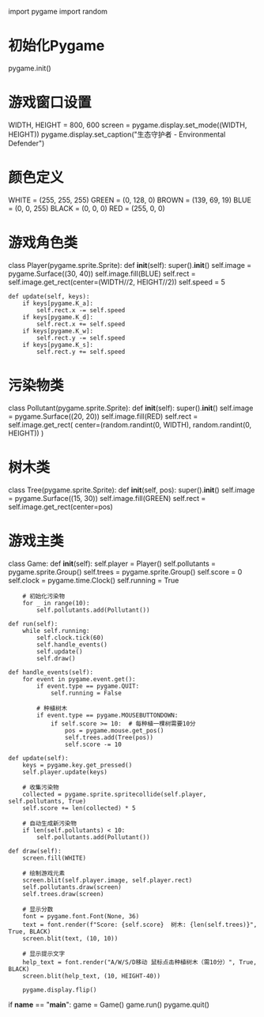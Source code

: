 import pygame
import random

# 初始化Pygame
pygame.init()

# 游戏窗口设置
WIDTH, HEIGHT = 800, 600
screen = pygame.display.set_mode((WIDTH, HEIGHT))
pygame.display.set_caption("生态守护者 - Environmental Defender")

# 颜色定义
WHITE = (255, 255, 255)
GREEN = (0, 128, 0)
BROWN = (139, 69, 19)
BLUE = (0, 0, 255)
BLACK = (0, 0, 0)
RED = (255, 0, 0)

# 游戏角色类
class Player(pygame.sprite.Sprite):
    def __init__(self):
        super().__init__()
        self.image = pygame.Surface((30, 40))
        self.image.fill(BLUE)
        self.rect = self.image.get_rect(center=(WIDTH//2, HEIGHT//2))
        self.speed = 5

    def update(self, keys):
        if keys[pygame.K_a]:
            self.rect.x -= self.speed
        if keys[pygame.K_d]:
            self.rect.x += self.speed
        if keys[pygame.K_w]:
            self.rect.y -= self.speed
        if keys[pygame.K_s]:
            self.rect.y += self.speed

# 污染物类
class Pollutant(pygame.sprite.Sprite):
    def __init__(self):
        super().__init__()
        self.image = pygame.Surface((20, 20))
        self.image.fill(RED)
        self.rect = self.image.get_rect(
            center=(random.randint(0, WIDTH), random.randint(0, HEIGHT))
        )

# 树木类
class Tree(pygame.sprite.Sprite):
    def __init__(self, pos):
        super().__init__()
        self.image = pygame.Surface((15, 30))
        self.image.fill(GREEN)
        self.rect = self.image.get_rect(center=pos)

# 游戏主类
class Game:
    def __init__(self):
        self.player = Player()
        self.pollutants = pygame.sprite.Group()
        self.trees = pygame.sprite.Group()
        self.score = 0
        self.clock = pygame.time.Clock()
        self.running = True
        
        # 初始化污染物
        for _ in range(10):
            self.pollutants.add(Pollutant())

    def run(self):
        while self.running:
            self.clock.tick(60)
            self.handle_events()
            self.update()
            self.draw()
            
    def handle_events(self):
        for event in pygame.event.get():
            if event.type == pygame.QUIT:
                self.running = False
                
            # 种植树木
            if event.type == pygame.MOUSEBUTTONDOWN:
                if self.score >= 10:  # 每种植一棵树需要10分
                    pos = pygame.mouse.get_pos()
                    self.trees.add(Tree(pos))
                    self.score -= 10

    def update(self):
        keys = pygame.key.get_pressed()
        self.player.update(keys)
        
        # 收集污染物
        collected = pygame.sprite.spritecollide(self.player, self.pollutants, True)
        self.score += len(collected) * 5
        
        # 自动生成新污染物
        if len(self.pollutants) < 10:
            self.pollutants.add(Pollutant())

    def draw(self):
        screen.fill(WHITE)
        
        # 绘制游戏元素
        screen.blit(self.player.image, self.player.rect)
        self.pollutants.draw(screen)
        self.trees.draw(screen)
        
        # 显示分数
        font = pygame.font.Font(None, 36)
        text = font.render(f"Score: {self.score}  树木: {len(self.trees)}", True, BLACK)
        screen.blit(text, (10, 10))
        
        # 显示提示文字
        help_text = font.render("A/W/S/D移动 鼠标点击种植树木（需10分）", True, BLACK)
        screen.blit(help_text, (10, HEIGHT-40))
        
        pygame.display.flip()

if __name__ == "__main__":
    game = Game()
    game.run()
    pygame.quit()
